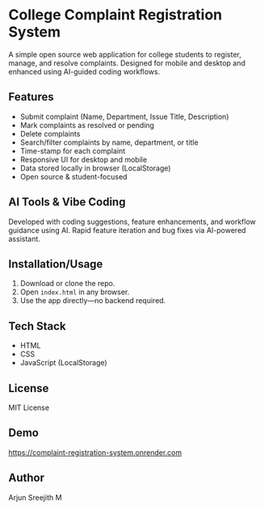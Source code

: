 # College Complaint Registration System

A simple open source web application for college students to register, manage, and resolve complaints. Designed for mobile and desktop and enhanced using AI-guided coding workflows.

## Features
- Submit complaint (Name, Department, Issue Title, Description)
- Mark complaints as resolved or pending
- Delete complaints
- Search/filter complaints by name, department, or title
- Time-stamp for each complaint
- Responsive UI for desktop and mobile
- Data stored locally in browser (LocalStorage)
- Open source & student-focused

## AI Tools & Vibe Coding
Developed with coding suggestions, feature enhancements, and workflow guidance using AI. Rapid feature iteration and bug fixes via AI-powered assistant.

## Installation/Usage
1. Download or clone the repo.
2. Open `index.html` in any browser.
3. Use the app directly—no backend required.

## Tech Stack
- HTML
- CSS
- JavaScript (LocalStorage)

## License
MIT License

## Demo
https://complaint-registration-system.onrender.com

## Author
Arjun Sreejith M

